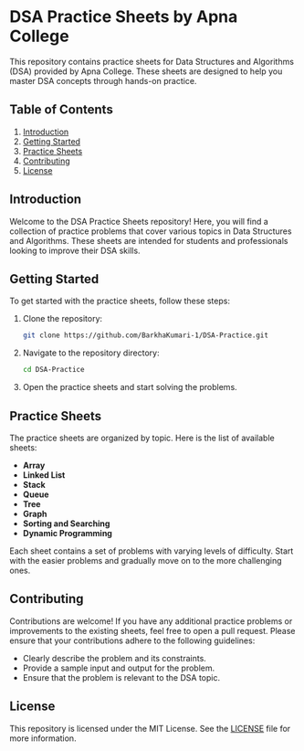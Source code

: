 # DSA Practice Sheets by Apna College

This repository contains practice sheets for Data Structures and Algorithms (DSA) provided by Apna College. These sheets are designed to help you master DSA concepts through hands-on practice.

## Table of Contents
1. [Introduction](#introduction)
2. [Getting Started](#getting-started)
3. [Practice Sheets](#practice-sheets)
4. [Contributing](#contributing)
5. [License](#license)

## Introduction
Welcome to the DSA Practice Sheets repository! Here, you will find a collection of practice problems that cover various topics in Data Structures and Algorithms. These sheets are intended for students and professionals looking to improve their DSA skills.

## Getting Started
To get started with the practice sheets, follow these steps:

1. Clone the repository:
    ```bash
    git clone https://github.com/BarkhaKumari-1/DSA-Practice.git
    ```

2. Navigate to the repository directory:
    ```bash
    cd DSA-Practice
    ```

3. Open the practice sheets and start solving the problems.

## Practice Sheets
The practice sheets are organized by topic. Here is the list of available sheets:

- **Array**
- **Linked List**
- **Stack**
- **Queue**
- **Tree**
- **Graph**
- **Sorting and Searching**
- **Dynamic Programming**

Each sheet contains a set of problems with varying levels of difficulty. Start with the easier problems and gradually move on to the more challenging ones.

## Contributing
Contributions are welcome! If you have any additional practice problems or improvements to the existing sheets, feel free to open a pull request. Please ensure that your contributions adhere to the following guidelines:

- Clearly describe the problem and its constraints.
- Provide a sample input and output for the problem.
- Ensure that the problem is relevant to the DSA topic.

## License
This repository is licensed under the MIT License. See the [LICENSE](LICENSE) file for more information.
